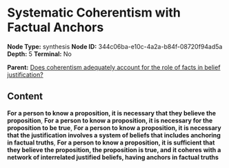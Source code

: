 # Systematic Coherentism with Factual Anchors

**Node Type:** synthesis
**Node ID:** 344c06ba-e10c-4a2a-b84f-08720f94ad5a
**Depth:** 5
**Terminal:** No

**Parent:** [Does coherentism adequately account for the role of facts in belief justification?](does-coherentism-adequately-account-for-the-role-of-facts-in-belief-justification-antithesis-d16dc66b-acbb-4795-9a42-58620dcf8189.md)

## Content

**For a person to know a proposition, it is necessary that they believe the proposition**, **For a person to know a proposition, it is necessary for the proposition to be true**, **For a person to know a proposition, it is necessary that the justification involves a system of beliefs that includes anchoring in factual truths**, **For a person to know a proposition, it is sufficient that they believe the proposition, the proposition is true, and it coheres with a network of interrelated justified beliefs, having anchors in factual truths**

